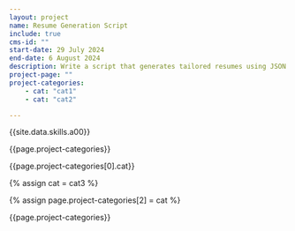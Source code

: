 ```yaml
---
layout: project
name: Resume Generation Script
include: true
cms-id: ""
start-date: 29 July 2024
end-date: 6 August 2024
description: Write a script that generates tailored resumes using JSON data and Markdown to ease the process of creating resume's tailored for each application.
project-page: ""
project-categories:
    - cat: "cat1"
    - cat: "cat2"

---
```

{{site.data.skills.a00}}

{{page.project-categories}}

{{page.project-categories[0].cat}}

{% assign cat = cat3 %}

{% assign page.project-categories[2] = cat %}

{{page.project-categories}}
